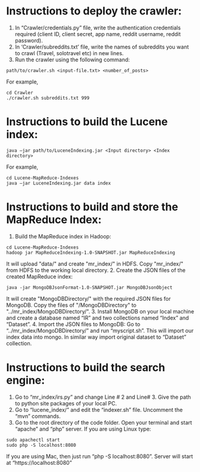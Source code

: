 # Instructions to deploy the crawler:
1. In “Crawler/credentials.py” file, write the authentication credentials required (client ID, client secret, app name, reddit username, reddit password).
2. In ‘Crawler/subreddits.txt’ file, write the names of subreddits you want to crawl (Travel, solotravel etc) in new lines.
3. Run the crawler using the following command:
```
path/to/crawler.sh <input-file.txt> <number_of_posts>
```
For example,
```
cd Crawler
./crawler.sh subreddits.txt 999
```

# Instructions to build the Lucene index:
```
java –jar path/to/LuceneIndexing.jar <Input directory> <Index directory>
```
For example,
```
cd Lucene-MapReduce-Indexes
java –jar LuceneIndexing.jar data index
```

# Instructions to build and store the MapReduce Index:
1. Build the MapReduce index in Hadoop:
```
cd Lucene-MapReduce-Indexes
hadoop jar MapReduceIndexing-1.0-SNAPSHOT.jar MapReduceIndexing
```
It will upload "data/" and create "mr_index/" in HDFS. Copy "mr_index/" from HDFS to the working local directory.
2. Create the JSON files of the created MapReduce index:
```
java -jar MongoDBJsonFormat-1.0-SNAPSHOT.jar MongoDBJsonObject
```
It will create "MongoDBDirectory/" with the required JSON files for MongoDB. Copy the files of "/MongoDBDirectory" to "../mr_index/MongoDBDirectory/".
3. Install MongoDB on your local machine and create a database named “IR” and two collections named “Index” and “Dataset”.
4. Import the JSON files to MongoDB: Go to “../mr_index/MongoDBDirectory/” and run “myscript.sh”. This will import our index data into mongo. In similar way import original dataset to “Dataset” collection.

# Instructions to build the search engine:
1. Go to “mr_index/irs.py” and change Line # 2 and Line# 3. Give the path to python site packages of your local PC.
2. Go to “lucene_index/” and edit the “indexer.sh” file. Uncomment the “mvn” commands.
3. Go to the root directory of the code folder. Open your terminal and start “apache” and “php” server.
If you are using Linux type:
```
sudo apachectl start
sudo php -S localhost:8080
```
If you are using Mac, then just run “php -S localhost:8080”. Server will start at “https://localhost:8080”